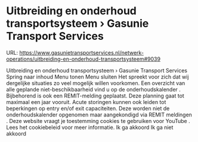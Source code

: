 # Uitbreiding en onderhoud transportsysteem › Gasunie Transport Services

URL: https://www.gasunietransportservices.nl/netwerk-operations/uitbreiding-en-onderhoud-transportsysteem#9039

Uitbreiding en onderhoud transportsysteem › Gasunie Transport Services
Spring naar inhoud
Menu tonen
Menu sluiten
Het spreekt voor zich dat wij dergelijke situaties zo veel mogelijk willen voorkomen. Een overzicht van alle geplande niet-beschikbaarheid vind u op de
onderhoudskalender
. Bijbehorend is ook een REMIT-melding geplaatst. Deze planning gaat tot maximaal een jaar vooruit.
Acute storingen kunnen ook leiden tot beperkingen op entry en/of exit capaciteiten. Deze worden niet de onderhoudskalender opgenomen maar aangekondigd via
REMIT meldingen
.
Deze website vraagt je toestemming cookies te gebruiken voor
YouTube
. Lees het
cookiebeleid
voor meer informatie.
Ik ga akkoord
Ik ga niet akkoord